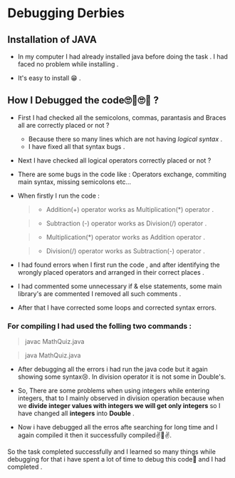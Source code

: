 # Debugging Derbies

## Installation of JAVA

- In my computer I had already installed java before doing the task . I had faced no problem while installing . 

- It's easy to install 😁 .
## How I Debugged the code🙄🧐🙄🧐 ? 


- First I had checked all the semicolons, commas, parantasis and Braces all are correctly placed  or not ?                           
     - Because there so many lines which are not having *logical syntax* .
     - I have fixed all that syntax bugs .


- Next I have checked all logical operators correctly placed or not ?       

 -  There are some bugs in the code like : Operators exchange, commiting main syntax, missing semicolons etc... 
    
- When firstly I run the code :

     >- Addition(+) operator works as Multiplication(*) operator . 

     >- Subtraction (-) operator works as Division(/) operator .

     >- Multiplication(*) operator works as Addition operator .

     >- Division(/) operator works as Subtraction(-) operator .

- I had found errors when I first run the code , and after identifying the wrongly  placed operators and arranged in their correct places .



- I had commented some unnecessary if & else statements, some main library's are commented I removed all such comments .
- After that I have corrected some loops and corrected syntax errors.

### For compiling I had used the folling two commands :
> javac MathQuiz.java 

> java MathQuiz.java
- After debugging all the errors i had run the java code but it again showing some syntax😢. In division operator it is not some in Double's.

- So, There are some problems when using integers while entering integers, that to I mainly observed in division operation because when we **divide integer values with integers we will get only integers** so I have changed all **integers** into **Double** .

- Now i have debugged all the erros afte searching for long time and I again compiled it then it successfully compiled✌🤩✌.

So the task completed successfully and I learned so many things while debugging for that i have spent a lot of time to debug this code🙂 and  I had completed . 






